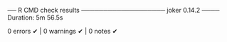 ── R CMD check results ─────────────────── joker 0.14.2 ────
Duration: 5m 56.5s

0 errors ✔ | 0 warnings ✔ | 0 notes ✔
